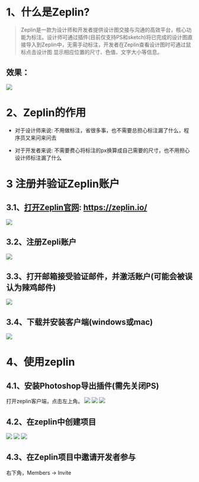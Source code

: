 # 1、什么是Zeplin?
 >Zeplin是一款为设计师和开发者提供设计图交接与沟通的高效平台，核心功能为标注。设计师可通过插件(目前仅支持PS和sketch)将已完成的设计图直接导入到Zeplin中，无需手动标注，开发者在Zeplin查看设计图时可通过鼠标点击设计图 显示相应位置的尺寸、色值、文字大小等信息。

## 效果：
 ![](src/img/1.png) 

# 2、Zeplin的作用
 * 对于设计师来说:
不用做标注，省很多事，也不需要总担心标注漏了什么，程序员又来问来问去

 * 对于开发者来说:
不需要费心将标注的px换算成自己需要的尺寸，也不用担心设计师标注漏了什么

# 3 注册并验证Zeplin账户
## 3.1、[打开Zeplin官网](https://zeplin.io/): https://zeplin.io/
 ![](src/img/2.png) 

## 3.2、注册Zepli账户
![](src/img/3.png) 

## 3.3、打开邮箱接受验证邮件，并激活账户(可能会被误认为辣鸡邮件)
![](src/img/4.png) 

## 3.4、下载并安装客户端(windows或mac)
![](src/img/5.png) 

# 4、使用zeplin
## 4.1、安装Photoshop导出插件(需先关闭PS)
打开zeplin客户端，点击左上角。
![](src/img/6.png) 
![](src/img/7.png) 
![](src/img/8.png) 

## 4.2、在zeplin中创建项目
![](src/img/9.png) 
![](src/img/10.png) 
![](src/img/11.png) 
## 4.3、在Zeplin项目中邀请开发者参与
右下角，Members -> Invite